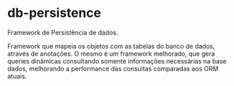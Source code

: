 # db-persistence
Framework de Persistência de dados.

Framework que mapeia os objetos com as tabelas do banco de dados, através de anotações.
O mesmo é um framework melhorado, que gera queries dinâmicas consultando somente informações necessárias na base dados, melhorando a performance das consultas comparadas aos ORM atuais.
